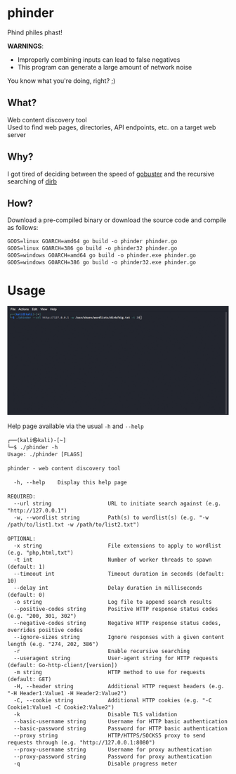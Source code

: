 # phinder
Phind philes phast!  
  
**WARNINGS**:
* Improperly combining inputs can lead to false negatives
* This program can generate a large amount of network noise

You know what you're doing, right? ;)

## What?
Web content discovery tool  
Used to find web pages, directories, API endpoints, etc. on a target web server

## Why?
I got tired of deciding between the speed of [gobuster](https://github.com/OJ/gobuster) and the recursive searching of [dirb](https://salsa.debian.org/pkg-security-team/dirb)

## How?
Download a pre-compiled binary or download the source code and compile as follows:  
```
GOOS=linux GOARCH=amd64 go build -o phinder phinder.go
GOOS=linux GOARCH=386 go build -o phinder32 phinder.go
GOOS=windows GOARCH=amd64 go build -o phinder.exe phinder.go
GOOS=windows GOARCH=386 go build -o phinder32.exe phinder.go
```

# Usage
![](https://github.com/SpacemanHenry/phinder/blob/main/run.gif)

Help page available via the usual `-h` and `--help`
```
┌──(kali㉿kali)-[~]
└─$ ./phinder -h                                                                                  
Usage: ./phinder [FLAGS]

phinder - web content discovery tool

  -h, --help    Display this help page

REQUIRED: 
  --url string                  URL to initiate search against (e.g. "http://127.0.0.1")
  -w, --wordlist string         Path(s) to wordlist(s) (e.g. "-w /path/to/list1.txt -w /path/to/list2.txt")

OPTIONAL:
  -x string                     File extensions to apply to wordlist (e.g. "php,html,txt")
  -t int                        Number of worker threads to spawn (default: 1)
  --timeout int                 Timeout duration in seconds (default: 10)
  --delay int                   Delay duration in milliseconds (default: 0)
  -o string                     Log file to append search results
  --positive-codes string       Positive HTTP response status codes (e.g. "200, 301, 302")
  --negative-codes string       Negative HTTP response status codes, overrides positive codes
  --ignore-sizes string         Ignore responses with a given content length (e.g. "274, 202, 386")
  -r                            Enable recursive searching
  --useragent string            User-agent string for HTTP requests (default: Go-http-client/[version])
  -m string                     HTTP method to use for requests (default: GET)
  -H, --header string           Additional HTTP request headers (e.g. "-H Header1:Value1 -H Header2:Value2")
  -C, --cookie string           Additional HTTP cookies (e.g. "-C Cookie1:Value1 -C Cookie2:Value2")
  -k                            Disable TLS validation
  --basic-username string       Username for HTTP basic authentication
  --basic-password string       Password for HTTP basic authentication
  --proxy string                HTTP/HTTPS/SOCKS5 proxy to send requests through (e.g. "http://127.0.0.1:8080")
  --proxy-username string       Username for proxy authentication
  --proxy-password string       Password for proxy authentication
  -q                            Disable progress meter
```
